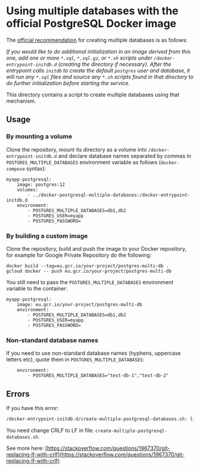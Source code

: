# Using multiple databases with the official PostgreSQL Docker image

The [official recommendation](https://hub.docker.com/_/postgres/) for creating
multiple databases is as follows:

*If you would like to do additional initialization in an image derived from
this one, add one or more `*.sql`, `*.sql.gz`, or `*.sh` scripts under
`/docker-entrypoint-initdb.d` (creating the directory if necessary). After the
entrypoint calls `initdb` to create the default `postgres` user and database,
it will run any `*.sql` files and source any `*.sh` scripts found in that
directory to do further initialization before starting the service.*

This directory contains a script to create multiple databases using that
mechanism.

## Usage

### By mounting a volume

Clone the repository, mount its directory as a volume into
`/docker-entrypoint-initdb.d` and declare database names separated by commas in
`POSTGRES_MULTIPLE_DATABASES` environment variable as follows
(`docker-compose` syntax):

    myapp-postgresql:
        image: postgres:12
        volumes:
            - ../docker-postgresql-multiple-databases:/docker-entrypoint-initdb.d
        environment:
            - POSTGRES_MULTIPLE_DATABASES=db1,db2
            - POSTGRES_USER=myapp
            - POSTGRES_PASSWORD=

### By building a custom image

Clone the repository, build and push the image to your Docker repository,
for example for Google Private Repository do the following:

    docker build --tag=eu.gcr.io/your-project/postgres-multi-db .
    gcloud docker -- push eu.gcr.io/your-project/postgres-multi-db

You still need to pass the `POSTGRES_MULTIPLE_DATABASES` environment variable
to the container:

    myapp-postgresql:
        image: eu.gcr.io/your-project/postgres-multi-db
        environment:
            - POSTGRES_MULTIPLE_DATABASES=db1,db2
            - POSTGRES_USER=myapp
            - POSTGRES_PASSWORD=

### Non-standard database names

If you need to use non-standard database names (hyphens, uppercase letters etc), quote them in `POSTGRES_MULTIPLE_DATABASES`:

        environment:
            - POSTGRES_MULTIPLE_DATABASES="test-db-1","test-db-2"
            
## Errors

If you have this error:

```bash
/docker-entrypoint-initdb.d/create-multiple-postgresql-databases.sh: line 2: $'\r': command not found
```

You need change CRLF to LF in file: `create-multiple-postgresql-databases.sh`. 

See more here: [https://stackoverflow.com/questions/1967370/git-replacing-lf-with-crlf](https://stackoverflow.com/questions/1967370/git-replacing-lf-with-crlf)
